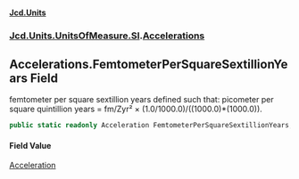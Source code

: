 #### [Jcd.Units](index.md 'index')
### [Jcd.Units.UnitsOfMeasure.SI](Jcd.Units.UnitsOfMeasure.SI.md 'Jcd.Units.UnitsOfMeasure.SI').[Accelerations](Accelerations.md 'Jcd.Units.UnitsOfMeasure.SI.Accelerations')

## Accelerations.FemtometerPerSquareSextillionYears Field

femtometer per square sextillion years defined such that: picometer per square quintillion years = fm/Zyr² ×
(1.0/1000.0)/((1000.0)*(1000.0)).

```csharp
public static readonly Acceleration FemtometerPerSquareSextillionYears;
```

#### Field Value
[Acceleration](Acceleration.md 'Jcd.Units.UnitTypes.Acceleration')